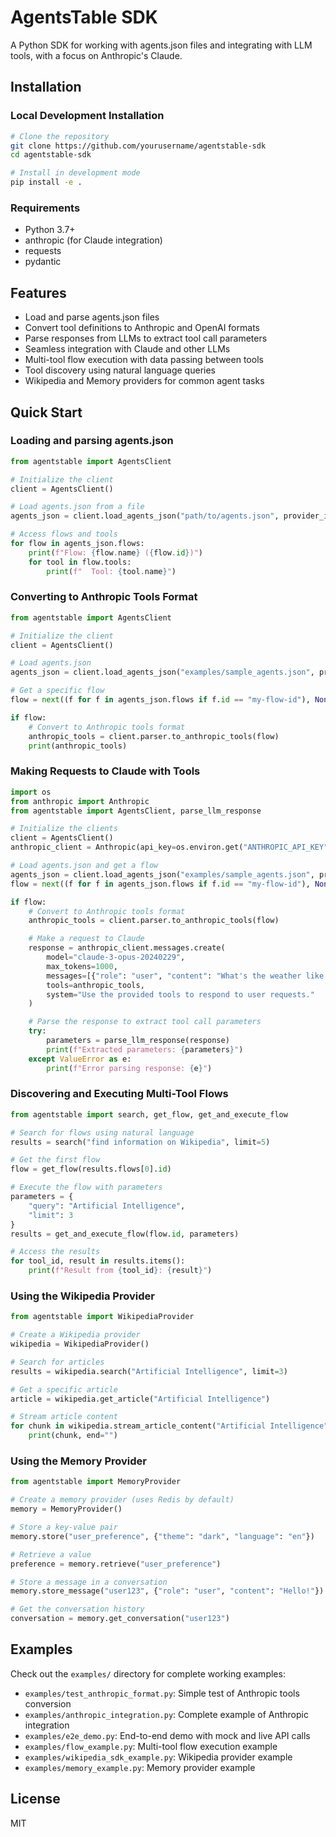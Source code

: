# AgentsTable SDK

A Python SDK for working with agents.json files and integrating with LLM tools, with a focus on Anthropic's Claude.

## Installation

### Local Development Installation

```bash
# Clone the repository
git clone https://github.com/yourusername/agentstable-sdk
cd agentstable-sdk

# Install in development mode
pip install -e .
```

### Requirements

- Python 3.7+
- anthropic (for Claude integration)
- requests
- pydantic

## Features

- Load and parse agents.json files
- Convert tool definitions to Anthropic and OpenAI formats
- Parse responses from LLMs to extract tool call parameters
- Seamless integration with Claude and other LLMs
- Multi-tool flow execution with data passing between tools
- Tool discovery using natural language queries
- Wikipedia and Memory providers for common agent tasks

## Quick Start

### Loading and parsing agents.json

```python
from agentstable import AgentsClient

# Initialize the client
client = AgentsClient()

# Load agents.json from a file
agents_json = client.load_agents_json("path/to/agents.json", provider_id="my-provider")

# Access flows and tools
for flow in agents_json.flows:
    print(f"Flow: {flow.name} ({flow.id})")
    for tool in flow.tools:
        print(f"  Tool: {tool.name}")
```

### Converting to Anthropic Tools Format

```python
from agentstable import AgentsClient

# Initialize the client
client = AgentsClient()

# Load agents.json
agents_json = client.load_agents_json("examples/sample_agents.json", provider_id="my-provider")

# Get a specific flow
flow = next((f for f in agents_json.flows if f.id == "my-flow-id"), None)

if flow:
    # Convert to Anthropic tools format
    anthropic_tools = client.parser.to_anthropic_tools(flow)
    print(anthropic_tools)
```

### Making Requests to Claude with Tools

```python
import os
from anthropic import Anthropic
from agentstable import AgentsClient, parse_llm_response

# Initialize the clients
client = AgentsClient()
anthropic_client = Anthropic(api_key=os.environ.get("ANTHROPIC_API_KEY"))

# Load agents.json and get a flow
agents_json = client.load_agents_json("examples/sample_agents.json", provider_id="my-provider")
flow = next((f for f in agents_json.flows if f.id == "my-flow-id"), None)

if flow:
    # Convert to Anthropic tools format
    anthropic_tools = client.parser.to_anthropic_tools(flow)

    # Make a request to Claude
    response = anthropic_client.messages.create(
        model="claude-3-opus-20240229",
        max_tokens=1000,
        messages=[{"role": "user", "content": "What's the weather like in San Francisco?"}],
        tools=anthropic_tools,
        system="Use the provided tools to respond to user requests."
    )

    # Parse the response to extract tool call parameters
    try:
        parameters = parse_llm_response(response)
        print(f"Extracted parameters: {parameters}")
    except ValueError as e:
        print(f"Error parsing response: {e}")
```

### Discovering and Executing Multi-Tool Flows

```python
from agentstable import search, get_flow, get_and_execute_flow

# Search for flows using natural language
results = search("find information on Wikipedia", limit=5)

# Get the first flow
flow = get_flow(results.flows[0].id)

# Execute the flow with parameters
parameters = {
    "query": "Artificial Intelligence",
    "limit": 3
}
results = get_and_execute_flow(flow.id, parameters)

# Access the results
for tool_id, result in results.items():
    print(f"Result from {tool_id}: {result}")
```

### Using the Wikipedia Provider

```python
from agentstable import WikipediaProvider

# Create a Wikipedia provider
wikipedia = WikipediaProvider()

# Search for articles
results = wikipedia.search("Artificial Intelligence", limit=3)

# Get a specific article
article = wikipedia.get_article("Artificial Intelligence")

# Stream article content
for chunk in wikipedia.stream_article_content("Artificial Intelligence"):
    print(chunk, end="")
```

### Using the Memory Provider

```python
from agentstable import MemoryProvider

# Create a memory provider (uses Redis by default)
memory = MemoryProvider()

# Store a key-value pair
memory.store("user_preference", {"theme": "dark", "language": "en"})

# Retrieve a value
preference = memory.retrieve("user_preference")

# Store a message in a conversation
memory.store_message("user123", {"role": "user", "content": "Hello!"})

# Get the conversation history
conversation = memory.get_conversation("user123")
```

## Examples

Check out the `examples/` directory for complete working examples:

- `examples/test_anthropic_format.py`: Simple test of Anthropic tools conversion
- `examples/anthropic_integration.py`: Complete example of Anthropic integration
- `examples/e2e_demo.py`: End-to-end demo with mock and live API calls
- `examples/flow_example.py`: Multi-tool flow execution example
- `examples/wikipedia_sdk_example.py`: Wikipedia provider example
- `examples/memory_example.py`: Memory provider example

## License

MIT
